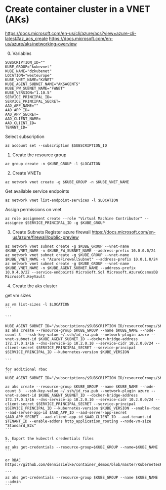 # Create container cluster in a VNET (AKs)
https://docs.microsoft.com/en-us/cli/azure/acs?view=azure-cli-latest#az_acs_create
https://docs.microsoft.com/en-us/azure/aks/networking-overview

0. Variables
```
SUBSCRIPTION_ID=""
KUBE_GROUP="kubevnet"
KUBE_NAME="dzkubenet"
LOCATION="westeurope"
KUBE_VNET_NAME="KVNET"
KUBE_AGENT_SUBNET_NAME="AKSAGENTS"
KUBE_FW_SUBNET_NAME="FWNET"
KUBE_VERSION="1.10.5"
SERVICE_PRINCIPAL_ID=
SERVICE_PRINCIPAL_SECRET=
AAD_APP_NAME=""
AAD_APP_ID=
AAD_APP_SECRET=
AAD_CLIENT_NAME=
AAD_CLIENT_ID=
TENANT_ID=
```

Select subscription
```
az account set --subscription $SUBSCRIPTION_ID
```

1. Create the resource group
```
az group create -n $KUBE_GROUP -l $LOCATION
```

2. Create VNETs
```
az network vnet create -g $KUBE_GROUP -n $KUBE_VNET_NAME 
```

Get available service endpoints
```
az network vnet list-endpoint-services -l $LOCATION
```

Assign permissions on vnet
```
az role assignment create --role "Virtual Machine Contributor" --assignee $SERVICE_PRINCIPAL_ID -g $KUBE_GROUP
```

3. Create Subnets
Register azure firewall https://docs.microsoft.com/en-us/azure/firewall/public-preview

```
az network vnet subnet create -g $KUBE_GROUP --vnet-name $KUBE_VNET_NAME -n $KUBE_FW_SUBNET_NAME --address-prefix 10.0.0.0/24
az network vnet subnet create -g $KUBE_GROUP --vnet-name $KUBE_VNET_NAME -n "AzureFirewallSubnet" --address-prefix 10.0.1.0/24
az network vnet subnet create -g $KUBE_GROUP --vnet-name $KUBE_VNET_NAME -n $KUBE_AGENT_SUBNET_NAME --address-prefix 10.0.4.0/22 --service-endpoints Microsoft.Sql Microsoft.AzureCosmosDB Microsoft.KeyVault
```

4. Create the aks cluster

get vm sizes
````
az vm list-sizes -l $LOCATION
```

```

KUBE_AGENT_SUBNET_ID="/subscriptions/$SUBSCRIPTION_ID/resourceGroups/$KUBE_GROUP/providers/Microsoft.Network/virtualNetworks/$KUBE_VNET_NAME/subnets/$KUBE_AGENT_SUBNET_NAME"
az aks create --resource-group $KUBE_GROUP --name $KUBE_NAME --node-count 3  --ssh-key-value ~/.ssh/id_rsa.pub --network-plugin azure --vnet-subnet-id $KUBE_AGENT_SUBNET_ID --docker-bridge-address 172.17.0.1/16 --dns-service-ip 10.2.0.10 --service-cidr 10.2.0.0/24 --client-secret $SERVICE_PRINCIPAL_SECRET --service-principal $SERVICE_PRINCIPAL_ID --kubernetes-version $KUBE_VERSION

```

for additional rbac
```
KUBE_AGENT_SUBNET_ID="/subscriptions/$SUBSCRIPTION_ID/resourceGroups/$KUBE_GROUP/providers/Microsoft.Network/virtualNetworks/$KUBE_VNET_NAME/subnets/$KUBE_AGENT_SUBNET_NAME"

az aks create --resource-group $KUBE_GROUP --name $KUBE_NAME --node-count 3  --ssh-key-value ~/.ssh/id_rsa.pub --network-plugin azure --vnet-subnet-id $KUBE_AGENT_SUBNET_ID --docker-bridge-address 172.17.0.1/16 --dns-service-ip 10.2.0.10 --service-cidr 10.2.0.0/24 --client-secret $SERVICE_PRINCIPAL_SECRET --service-principal $SERVICE_PRINCIPAL_ID --kubernetes-version $KUBE_VERSION --enable-rbac --aad-server-app-id $AAD_APP_ID --aad-server-app-secret $AAD_APP_SECRET --aad-client-app-id $AAD_CLIENT_ID --aad-tenant-id $TENANT_ID --enable-addons http_application_routing --node-vm-size "Standard_B2s"
```

5. Export the kubectrl credentials files
```
az aks get-credentials --resource-group=$KUBE_GROUP --name=$KUBE_NAME
```

or RBAC
https://github.com/denniszielke/container_demos/blob/master/KubernetesRBAC.md

```
az aks get-credentials --resource-group $KUBE_GROUP --name $KUBE_NAME --admin
```

